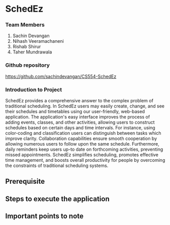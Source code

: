 # SchedEz

### Team Members
1. Sachin Devangan
2. Nihash Veeramachaneni
3. Rishab Shirur
4. Taher Mundrawala

### Github repository
https://github.com/sachindevangan/CS554-SchedEz

 ### Introduction to Project

 SchedEz provides a comprehensive answer to the complex problem of traditional scheduling. In SchedEz users may easily create, change, and see their schedules and timetables using our user-friendly, web-based application. The application's easy interface improves the process of adding events, classes, and other activities, allowing users to construct schedules based on certain days and  time  intervals.  For  instance,  using  color-coding  and  classification  users  can  distinguish between tasks which improve clarity. Collaboration capabilities ensure smooth cooperation by allowing numerous users to follow upon the same schedule. Furthermore, daily reminders keep users up-to date on forthcoming activities, preventing missed appointments. SchedEz simplifies scheduling, promotes effective time management, and boosts overall productivity for people by overcoming the constraints of traditional scheduling systems. 

 ## Prerequisite

 ## Steps to execute the application

 ## Important points to note